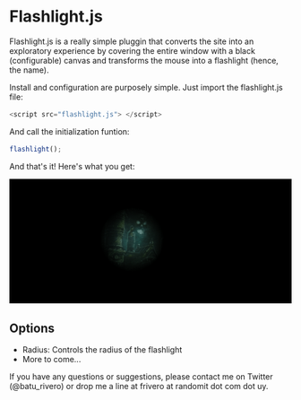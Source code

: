 # Flashlight.js

Flashlight.js is a really simple pluggin that converts the site into an exploratory experience by covering the entire window with a black (configurable) canvas and transforms the mouse into a flashlight (hence, the name).

Install and configuration are purposely simple. Just import the flashlight.js file:

```javascript
<script src="flashlight.js"> </script>
```

And call the initialization funtion: 

```javascript
flashlight();
```

And that's it! Here's what you get:

![Demo](https://github.com/federivero/flashlight/blob/master/demo.gif)

## Options

* Radius: Controls the radius of the flashlight
* More to come...

If you have any questions or suggestions, please contact me on Twitter (@batu_rivero) or drop me a line at frivero at randomit dot com dot uy.
